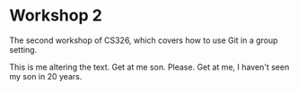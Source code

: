 # Workshop 2

The second workshop of CS326, which covers how to use Git in a group setting.

This is me altering the text. Get at me son. Please. Get at me, I haven't seen my son in 20 years.
